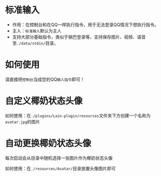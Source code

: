 # 标准输入
- 作用：在控制台和在QQ一样执行指令，用于无法登录QQ情况下想执行指令。
- 主人：`标准输入`默认为主人
- 支持大部分基础指令，类似于锅巴登录等，支持保存图片、视频、语音至`./data/stdin/`目录。
  
# 如何使用

请直接把`控制台`当成您的QQ`输入指令`即可！

# 自定义椰奶状态头像

如何使用：在`./plugins/Lain-plugin/resources`文件夹下方创建一个名称为`avatar.jpg`的图片

# 自动更换椰奶状态头像
每次启动会从目录中随机选择一张图片作为椰奶状态头像

如何使用：在`./resources/Avatar/`目录放置头像图片即可
